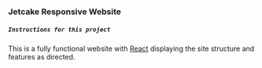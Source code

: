 ### Jetcake Responsive Website

##### `Instructions for this project`
This is a fully functional website with [React](https://reactjs.org/) displaying the site structure and features as directed.

